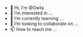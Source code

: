 - 👋 Hi, I’m @Owta
- 👀 I’m interested in ...
- 🌱 I’m currently learning ...
- 💞️ I’m looking to collaborate on ...
- 📫 How to reach me ...

<!---
Owta/Owta is a ✨ special ✨ repository because its `README.md` (this file) appears on your GitHub profile.
You can click the Preview link to take a look at your changes.
--->
